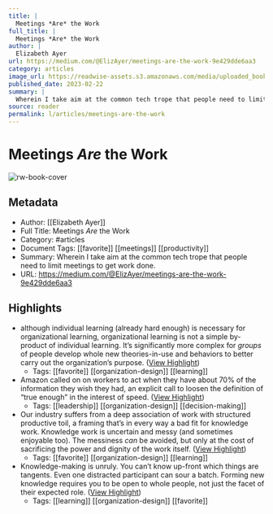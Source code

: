 ```yaml
---
title: |
  Meetings *Are* the Work
full_title: |
  Meetings *Are* the Work
author: |
  Elizabeth Ayer
url: https://medium.com/@ElizAyer/meetings-are-the-work-9e429dde6aa3
category: articles
image_url: https://readwise-assets.s3.amazonaws.com/media/uploaded_book_covers/profile_276497/1pf83eLgCktOHN_vDQ33T6g.png
published_date: 2023-02-22
summary: |
  Wherein I take aim at the common tech trope that people need to limit meetings to get work done.
source: reader
permalink: l/articles/meetings-are-the-work
---
```

# Meetings *Are* the Work

![rw-book-cover](https://readwise-assets.s3.amazonaws.com/media/uploaded_book_covers/profile_276497/1pf83eLgCktOHN_vDQ33T6g.png)

## Metadata
- Author: [[Elizabeth Ayer]]
- Full Title: Meetings *Are* the Work
- Category: #articles
- Document Tags: [[favorite]] [[meetings]] [[productivity]] 
- Summary: Wherein I take aim at the common tech trope that people need to limit meetings to get work done.
- URL: https://medium.com/@ElizAyer/meetings-are-the-work-9e429dde6aa3

## Highlights
- although individual learning (already hard enough) is necessary for organizational learning, organizational learning is not a simple by-product of individual learning. It’s significantly more complex for *groups* of people develop whole new theories-in-use and behaviors to better carry out the organization’s purpose. ([View Highlight](https://read.readwise.io/read/01h2wp3p9y4s7754cssad04s5c))
    - Tags: [[favorite]] [[organization-design]] [[learning]] 
- Amazon called on on workers to act when they have about 70% of the information they wish they had, an explicit call to loosen the definition of “true enough” in the interest of speed. ([View Highlight](https://read.readwise.io/read/01h2z4q2gn91x8cj9q6yjh1hfs))
    - Tags: [[leadership]] [[organization-design]] [[decision-making]] 
- Our industry suffers from a deep association of work with structured productive toil, a framing that’s in every way a bad fit for knowledge work. Knowledge work is uncertain and messy (and sometimes enjoyable too). The messiness *can* be avoided, but only at the cost of sacrificing the power and dignity of the work itself. ([View Highlight](https://read.readwise.io/read/01h2z4srg950tc1nnhgn6hdtpx))
    - Tags: [[favorite]] [[organization-design]] [[learning]] 
- Knowledge-making is unruly. You can’t know up-front which things are tangents. Even one distracted participant can sour a batch. Forming new knowledge requires you to be open to whole people, not just the facet of their expected role. ([View Highlight](https://read.readwise.io/read/01h2z4vq36gqw8762k92jv9y7v))
    - Tags: [[learning]] [[organization-design]] [[favorite]] 


